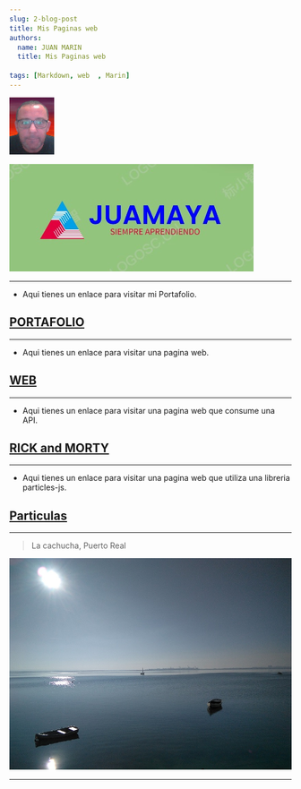 ```yaml
---
slug: 2-blog-post
title: Mis Paginas web
authors:
  name: JUAN MARIN
  title: Mis Paginas web

tags: [Markdown, web  , Marin]
---
```


![juan](../static/img-png/juan3.png)

![logo](./imagenes/logo.jpg)

---

- Aqui tienes un enlace para visitar mi Portafolio.

[PORTAFOLIO](https://juamaya.github.io/portafolio)
---

---

- Aqui tienes un enlace para visitar una pagina web. 

[WEB](https://juamaya.github.io/web)
---

---

- Aqui tienes un enlace para visitar una pagina web que consume una API. 

[RICK and MORTY](https://juamaya.github.io/morty)
---

---

- Aqui tienes un enlace para visitar una pagina web que utiliza una libreria particles-js. 

[Particulas](https://juamaya.github.io/particulas)
---

---

> La cachucha, Puerto Real

![Puerto-real](../static/img-blog/puerto-real.jpg)

---
 